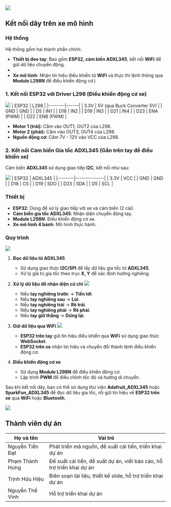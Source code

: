 ![](extracted_images/a.png)
## Kết nối dây trên xe mô hình


### Hệ thống
Hệ thống gồm hai thành phần chính:

- **Thiết bị đeo tay**: Bao gồm **ESP32, cảm biến ADXL345**, kết nối **WiFi** để gửi dữ liệu chuyển động.
- 
- **Xe mô hình**: Nhận tín hiệu điều khiển từ **WiFi** và thực thi lệnh thông qua **Module L298N** để điều khiển động cơ.)

### 1. Kết nối ESP32 với Driver L298 (Điều khiển động cơ xe)
![](extracted_images/11.jpg)
| ESP32 | L298 |
|--------|------|
| 3.3V | 5V (qua Buck Converter 5V) |
| GND | GND |
| D5 | IN1 |
| D18 | IN2 |
| D19 | IN3 |
| D21 | IN4 |
| D23 | ENA (PWM) |
| D22 | ENB (PWM) |

- **Motor 1 (trái):** Cắm vào OUT1, OUT2 của L298.
- **Motor 2 (phải):** Cắm vào OUT3, OUT4 của L298.
- **Nguồn động cơ:** Cắm 7V - 12V vào VCC của L298.

### 2. Kết nối Cảm biến Gia tốc ADXL345 (Gắn trên tay để điều khiển xe)

Cảm biến **ADXL345** sử dụng giao tiếp **I2C**, kết nối như sau:

![](extracted_images/4.png)
| ESP32 | ADXL345 |
|--------|--------------|
| 3.3V | VCC |
| GND | GND |
| D18 | CS |
| D19 | SDO |
| D23 | SDA |
| D5 | SCL |


### Thiết bị
- **ESP32**: Dùng để xử lý giao tiếp với xe và cảm biến (2 cái).
- **Cảm biến gia tốc ADXL345**: Nhận diện chuyển động tay.
- **Module L298N**: Điều khiển động cơ xe.
- **Xe mô hình 4 bánh**: Mô hình thực hành.

### Quy trình
![](extracted_images/7.png)
1. **Đọc dữ liệu từ ADXL345**
   - Sử dụng giao thức **I2C/SPI** để lấy dữ liệu gia tốc từ **ADXL345**.
   - Xử lý giá trị gia tốc theo trục **X, Y** để xác định hướng nghiêng.

2. **Xử lý dữ liệu để nhận diện cử chỉ**
   ![](extracted_images/9.png)
   - Nếu **tay nghiêng trước** → **Tiến tới**.
   - Nếu **tay nghiêng sau** → **Lùi**.
   - Nếu **tay nghiêng trái** → **Rẽ trái**.
   - Nếu **tay nghiêng phải** → **Rẽ phải**.
   - Nếu **tay giữ thẳng** → **Dừng lại**.


3. **Gửi dữ liệu qua WiFi**
  ![](extracted_images/10.jpg)
   - **ESP32 trên tay** gửi tín hiệu điều khiển qua **WiFi** sử dụng giao thức **WebSocket**.
   - **ESP32 trên xe** nhận tín hiệu và chuyển đổi thành lệnh điều khiển động cơ.

4. **Điều khiển động cơ xe**
   - Sử dụng **Module L298N** để điều khiển động cơ.
   - Lập trình **PWM** để điều chỉnh tốc độ và hướng di chuyển.

Sau khi kết nối dây, bạn có thể sử dụng thư viện **Adafruit_ADXL345** hoặc **SparkFun_ADXL345** để đọc dữ liệu gia tốc, rồi gửi tín hiệu về **ESP32 trên xe** qua **WiFi** hoặc **Bluetooth**.

![](extracted_images/13.png)
## Thành viên dự án

| Họ và tên         | Vai trò                                              |
|------------------|----------------------------------------------------|
| Nguyễn Tiến Đạt | Phát triển mã nguồn, đề xuất cải tiến, triển khai dự án |
| Phạm Thành Hưng | Đề xuất cải tiến, đề xuất dự án, viết báo cáo, hỗ trợ triển khai dự án |
| Trịnh Hữu Hiệu  | Biên soạn tài liệu, thiết kế slide, hỗ trợ triển khai dự án |
| Nguyễn Thế Vinh | Hỗ trợ triển khai dự án |

